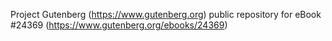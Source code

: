 Project Gutenberg (https://www.gutenberg.org) public repository for eBook #24369 (https://www.gutenberg.org/ebooks/24369)
